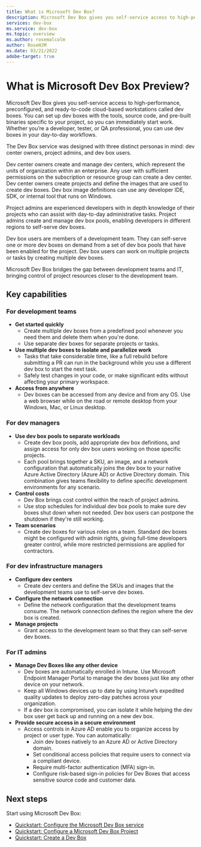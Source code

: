 ```yaml
---
title: What is Microsoft Dev Box?
description: Microsoft Dev Box gives you self-service access to high-performance, preconfigured, and ready-to-code cloud-based workstations.
services: dev-box
ms.service: dev-box
ms.topic: overview
ms.author: rosemalcolm
author: RoseHJM
ms.date: 03/21/2022
adobe-target: true
---
```


# What is Microsoft Dev Box Preview?

Microsoft Dev Box gives you self-service access to high-performance, preconfigured, and ready-to-code cloud-based workstations called dev boxes. You can set up dev boxes with the tools, source code, and pre-built binaries specific to your project, so you can immediately start work. Whether you’re a developer, tester, or QA professional, you can use dev boxes in your day-to-day workflows. 

The Dev Box service was designed with three distinct personas in mind: dev center owners, project admins, and dev box users. 

Dev center owners create and manage dev centers, which represent the units of organization within an enterprise. Any user with sufficient permissions on the subscription or resource group can create a dev center. Dev center owners create projects and define the images that are used to create dev boxes. Dev box image definitions can use any developer IDE, SDK, or internal tool that runs on Windows. 

Project admins are experienced developers with in depth knowledge of their projects who can assist with day-to-day administrative tasks. Project admins create and manage dev box pools, enabling developers in different regions to self-serve dev boxes. 

Dev box users are members of a development team. They can self-serve one or more dev boxes on demand from a set of dev box pools that have been enabled for the project. Dev box users can work on multiple projects or tasks by creating multiple dev boxes.  

Microsoft Dev Box bridges the gap between development teams and IT, bringing control of project resources closer to the development team. 

## Key capabilities
### For development teams
- **Get started quickly** 
    - Create multiple dev boxes from a predefined pool whenever you need them and delete them when you're done. 
    - Use separate dev boxes for separate projects or tasks. 
- **Use multiple dev boxes to isolate and parallelize work** 
    - Tasks that take considerable time, like a full rebuild before submitting a PR can run in the background while you use a different dev box to start the next task. 
    - Safely test changes in your code, or make significant edits without affecting your primary workspace.
- **Access from anywhere** 
    - Dev boxes can be accessed from any device and from any OS. Use a web browser while on the road or remote desktop from your Windows, Mac, or Linux desktop. 

### For dev managers
- **Use dev box pools to separate workloads** 
    - Create dev box pools, add appropriate dev box definitions, and assign access for only dev box users working on those specific projects. 
    - Each pool brings together a SKU, an image, and a network configuration that automatically joins the dev box to your native Azure Active Directory (Azure AD) or Active Directory domain. This combination gives teams flexibility to define specific development environments for any scenario.
- **Control costs**
    - Dev Box brings cost control within the reach of project admins. 
    - Use stop schedules for individual dev box pools to make sure dev boxes shut down when not needed. Dev box users can postpone the shutdown if they're still working. 
- **Team scenarios**
    - Create dev boxes for various roles on a team. Standard dev boxes might be configured with admin rights, giving full-time developers greater control, while more restricted permissions are applied for contractors.

### For dev infrastructure managers
- **Configure dev centers**
    - Create dev centers and define the SKUs and images that the development teams use to self-serve dev boxes. 
- **Configure the network connection**
    - Define the network configuration that the development teams consume. The network connection defines the region where the dev box is created.
- **Manage projects**
    - Grant access to the development team so that they can self-serve dev boxes.

### For IT admins 
- **Manage Dev Boxes like any other device**
    - Dev boxes are automatically enrolled in Intune. Use Microsoft Endpoint Manager Portal to manage the dev boxes just like any other device on your network.  
    - Keep all Windows devices up to date by using Intune’s expedited quality updates to deploy zero-day patches across your organization. 
    - If a dev box is compromised, you can isolate it while helping the dev box user get back up and running on a new dev box.
- **Provide secure access in a secure environment**
    - Access controls in Azure AD enable you to organize access by project or user type. You can automatically:
        - Join dev boxes natively to an Azure AD or Active Directory domain.
        - Set conditional access policies that require users to connect via a compliant device.
        - Require multi-factor authentication (MFA) sign-in.
        - Configure risk-based sign-in policies for Dev Boxes that access sensitive source code and customer data.    


## Next steps

Start using Microsoft Dev Box:
- [Quickstart: Configure the Microsoft Dev Box service](./quickstart-configure-dev-box-service.md)
- [Quickstart: Configure a Microsoft Dev Box Project](./quickstart-configure-dev-box-project.md)
- [Quickstart: Create a Dev Box](./quickstart-create-dev-box.md)
